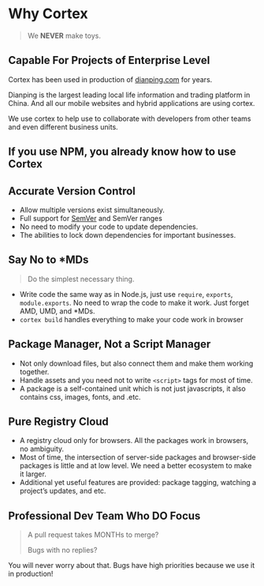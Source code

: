 # Why Cortex

> We **NEVER** make toys.

## Capable For Projects of Enterprise Level

Cortex has been used in production of [dianping.com](http://t.dianping.com) for years.

Dianping is the largest leading local life information and trading platform in China. And all our mobile websites and hybrid applications are using cortex.

We use cortex to help use to collaborate with developers from other teams and even different business units.


## If you use NPM, you already know how to use Cortex

## Accurate Version Control

- Allow multiple versions exist simultaneously.
- Full support for [SemVer](http://semver.org) and SemVer ranges
- No need to modify your code to update dependencies.
- The abilities to lock down dependencies for important businesses.

## Say No to *MDs

> Do the simplest necessary thing.

* Write code the same way as in Node.js, just use `require`, `exports`, `module.exports`. No need to wrap the code to make it work. Just forget AMD, UMD, and *MDs.
* `cortex build` handles everything  to make your code work in browser

## Package Manager, Not a Script Manager

- Not only download files, but also connect them and make them working together.
- Handle assets and you need not to write `<script>` tags for most of time.
- A package is a self-contained unit which is not just javascripts, it also contains css, images, fonts, and .etc.

## Pure Registry Cloud

* A registry cloud only for browsers. All the packages work in browsers, no ambiguity.
* Most of time, the intersection of server-side packages and browser-side packages is little and at low level. We need a better ecosystem to make it larger.
* Additional yet useful features are provided: package tagging, watching a project’s updates, and etc.

## Professional Dev Team Who DO Focus

> A pull request takes MONTHs to merge?
>
> Bugs with no replies?

You will never worry about that. Bugs have high priorities because we use it in production!
